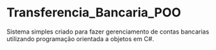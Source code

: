 # Transferencia_Bancaria_POO
Sistema simples criado para fazer gerenciamento de contas bancarias utilizando programação orientada a objetos em C#.
